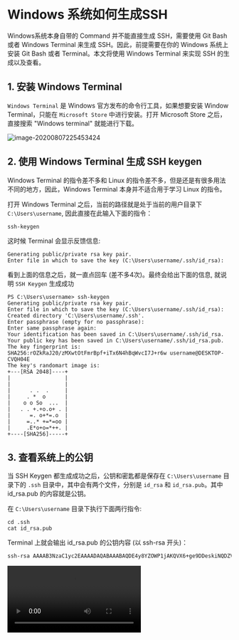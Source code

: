 # Windows 系统如何生成SSH

<p class="warn">Windows系统本身自带的 Command 并不能直接生成 SSH，需要使用 Git Bash 或者 Windows Terminal 来生成 SSH。因此，前提需要在你的 Windows 系统上安装 Git Bash 或者 Terminal。本文将使用 Windows Terminal 来实现 SSH 的生成以及查看。</p>



## 1. 安装 Windows Terminal

`Windows Terminal` 是 Windows 官方发布的命令行工具，如果想要安装 Window Terminal，只能在 `Microsoft Store` 中进行安装。打开 Microsoft Store 之后，直接搜索 \"Windows terminal\" 就能进行下载。

![image-20200807225453424](https://tva1.sinaimg.cn/large/007S8ZIlgy1ghj7tz9sn7j31650u0tzh.jpg)



## 2. 使用 Windows Terminal 生成 SSH keygen

Windows Terminal 的指令差不多和 Linux 的指令差不多，但是还是有很多用法不同的地方，因此，Windows Terminal 本身并不适合用于学习 Linux 的指令。



打开 Windows Terminal 之后，当前的路径就是处于当前的用户目录下 `C:\Users\username`,  因此直接在此输入下面的指令：

```nginx
ssh-keygen
```



这时候 Terminal 会显示反馈信息:

```nginx
Generating public/private rsa key pair.
Enter file in which to save the key (C:\Users\username/.ssh/id_rsa):
```



看到上面的信息之后，就一直点回车 (差不多4次)。最终会给出下面的信息, 就说明 `SSH Keygen` 生成成功

```nginx
PS C:\Users\username> ssh-keygen
Generating public/private rsa key pair.
Enter file in which to save the key (C:\Users\username/.ssh/id_rsa):
Created directory 'C:\Users\username/.ssh'.
Enter passphrase (empty for no passphrase):
Enter same passphrase again:
Your identification has been saved in C:\Users\username/.ssh/id_rsa.
Your public key has been saved in C:\Users\username/.ssh/id_rsa.pub.
The key fingerprint is:
SHA256:rOZkRaJ20/zMXwtOtFmrBpf+iTx6N4hBqWvcI7J+r6w username@DESKTOP-CVQH04E
The key's randomart image is:
+---[RSA 2048]----+
|                 |
|                 |
|      . .  .     |
|     . *  o      |
|    o o So  ...  |
|   . . +.+o.o+ . |
|      =. o+*=.o  |
|     =..* +=*=oo |
|     .E*o+o=*++. |
+----[SHA256]-----+
```



## 3. 查看系统上的公钥

当 SSH Keygen 都生成成功之后，公钥和密匙都是保存在 `C:\Users\username` 目录下的 `.ssh` 目录中，其中会有两个文件，分别是 `id_rsa` 和 `id_rsa.pub`。其中 id_rsa.pub 的内容就是公钥。



在 `C:\Users\username` 目录下执行下面两行指令:

```nginx
cd .ssh
cat id_rsa.pub
```



Terminal 上就会输出 id_rsa.pub 的公钥内容 (以 ssh-rsa 开头)：

```bash
ssh-rsa AAAAB3NzaC1yc2EAAAADAQABAAABAQDE4y8YZOWP1jAKQVX6+ge9DDeskiNQDZVSZIWpXCbKi3DxXqedwgTTWygcp6j9Fx+418OuHMNkyw45cOUaRD7OVbeWqWmawZN3eoNON4Hd/LB2sILOAaJBv3sT9VDzzFm5rabSt16Dsq/XAXSBb5OGwuokAbIATwsnWPPaN3ET2t/mVh71NIRTps6wvgtY5/kO/RPuyeHKnvqUErPQCjz8KNcMXKOZijI1BQxAJOQZD7E6+kA79/zmg9fNkJJo5DIUML8gNuMNGw9qcbiydpDjussqsq4V9YT/wykPoPgUvr7jw7iMK0CU51DLat+IeuT/bLHbALXvo1iUcNhi/1IV username@DESKTOP-CVQH04E
```



<video controls>
    <source src="../_media/widnows_sshkeygen.mp4" type="video/mp4">
</video>

